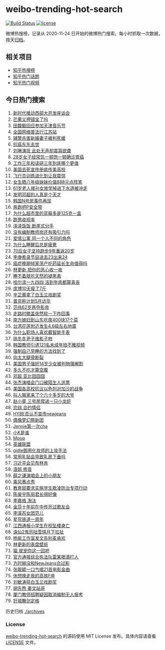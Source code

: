 # weibo-trending-hot-search

[![Build Status](https://github.com/justjavac/weibo-trending-hot-search/workflows/ci/badge.svg?branch=master)](https://github.com/justjavac/weibo-trending-hot-search/actions)
[![license](https://img.shields.io/github/license/justjavac/weibo-trending-hot-search)](https://github.com/justjavac/weibo-trending-hot-search/blob/master/LICENSE)

微博热搜榜，记录从 2020-11-24 日开始的微博热门搜索。每小时抓取一次数据，按天[归档](./archives)。

## 相关项目

- [知乎热搜榜](https://github.com/justjavac/zhihu-trending-top-search)
- [知乎热门话题](https://github.com/justjavac/zhihu-trending-hot-questions)
- [知乎热门视频](https://github.com/justjavac/zhihu-trending-hot-video)

## 今日热门搜索

<!-- BEGIN -->
<!-- 最后更新时间 Sat Apr 27 2024 06:14:15 GMT+0800 (China Standard Time) -->

1. [新时代推动西部大开发座谈会](https://s.weibo.com//weibo?q=%23%E6%96%B0%E6%97%B6%E4%BB%A3%E6%8E%A8%E5%8A%A8%E8%A5%BF%E9%83%A8%E5%A4%A7%E5%BC%80%E5%8F%91%E5%BA%A7%E8%B0%88%E4%BC%9A%23&Refer=new_time)
1. [芒果又押错宝了吗](https://s.weibo.com//weibo?q=%E8%8A%92%E6%9E%9C%E5%8F%88%E6%8A%BC%E9%94%99%E5%AE%9D%E4%BA%86%E5%90%97&t=31&band_rank=1&Refer=top)
1. [田馥甄回应参加天津音乐节](https://s.weibo.com//weibo?q=%23%E7%94%B0%E9%A6%A5%E7%94%84%E5%9B%9E%E5%BA%94%E5%8F%82%E5%8A%A0%E5%A4%A9%E6%B4%A5%E9%9F%B3%E4%B9%90%E8%8A%82%23&t=31&band_rank=7&Refer=top)
1. [全国网络普法行江苏站](https://s.weibo.com//weibo?q=%23%E5%85%A8%E5%9B%BD%E7%BD%91%E7%BB%9C%E6%99%AE%E6%B3%95%E8%A1%8C%E6%B1%9F%E8%8B%8F%E7%AB%99%23&t=31&band_rank=3&Refer=top)
1. [辅警杀害新婚妻子被判死缓](https://s.weibo.com//weibo?q=%23%E8%BE%85%E8%AD%A6%E6%9D%80%E5%AE%B3%E6%96%B0%E5%A9%9A%E5%A6%BB%E5%AD%90%E8%A2%AB%E5%88%A4%E6%AD%BB%E7%BC%93%23&t=31&band_rank=21&Refer=top)
1. [抗癌东东去世](https://s.weibo.com//weibo?q=%23%E6%8A%97%E7%99%8C%E4%B8%9C%E4%B8%9C%E5%8E%BB%E4%B8%96%23&t=31&band_rank=4&Refer=top)
1. [刘琳演技 此处无声却震耳欲聋](https://s.weibo.com//weibo?q=%E5%88%98%E7%90%B3%E6%BC%94%E6%8A%80%20%E6%AD%A4%E5%A4%84%E6%97%A0%E5%A3%B0%E5%8D%B4%E9%9C%87%E8%80%B3%E6%AC%B2%E8%81%8B&t=31&band_rank=20&Refer=top)
1. [28岁女子经常饥一顿饱一顿确诊胃癌](https://s.weibo.com//weibo?q=%2328%E5%B2%81%E5%A5%B3%E5%AD%90%E7%BB%8F%E5%B8%B8%E9%A5%A5%E4%B8%80%E9%A1%BF%E9%A5%B1%E4%B8%80%E9%A1%BF%E7%A1%AE%E8%AF%8A%E8%83%83%E7%99%8C%23&t=31&band_rank=6&Refer=top)
1. [工作三年和读研三年到底哪个更值](https://s.weibo.com//weibo?q=%23%E5%B7%A5%E4%BD%9C%E4%B8%89%E5%B9%B4%E5%92%8C%E8%AF%BB%E7%A0%94%E4%B8%89%E5%B9%B4%E5%88%B0%E5%BA%95%E5%93%AA%E4%B8%AA%E6%9B%B4%E5%80%BC%23&t=31&band_rank=29&Refer=top)
1. [美国去死宣传册疯传美高校](https://s.weibo.com//weibo?q=%23%E7%BE%8E%E5%9B%BD%E5%8E%BB%E6%AD%BB%E5%AE%A3%E4%BC%A0%E5%86%8C%E7%96%AF%E4%BC%A0%E7%BE%8E%E9%AB%98%E6%A0%A1%23&t=31&band_rank=15&Refer=top)
1. [飞行员训练进化到让我震惊](https://s.weibo.com//weibo?q=%23%E9%A3%9E%E8%A1%8C%E5%91%98%E8%AE%AD%E7%BB%83%E8%BF%9B%E5%8C%96%E5%88%B0%E8%AE%A9%E6%88%91%E9%9C%87%E6%83%8A%23&t=31&band_rank=10&Refer=top)
1. [女生晒八年级妹妹价值888元点阵笔](https://s.weibo.com//weibo?q=%23%E5%A5%B3%E7%94%9F%E6%99%92%E5%85%AB%E5%B9%B4%E7%BA%A7%E5%A6%B9%E5%A6%B9%E4%BB%B7%E5%80%BC888%E5%85%83%E7%82%B9%E9%98%B5%E7%AC%94%23&t=31&band_rank=19&Refer=top)
1. [61岁老人接孙女放学掉进下水道被冲走](https://s.weibo.com//weibo?q=%2361%E5%B2%81%E8%80%81%E4%BA%BA%E6%8E%A5%E5%AD%99%E5%A5%B3%E6%94%BE%E5%AD%A6%E6%8E%89%E8%BF%9B%E4%B8%8B%E6%B0%B4%E9%81%93%E8%A2%AB%E5%86%B2%E8%B5%B0%23&t=31&band_rank=8&Refer=top)
1. [发明邓超的人真是个天才](https://s.weibo.com//weibo?q=%23%E5%8F%91%E6%98%8E%E9%82%93%E8%B6%85%E7%9A%84%E4%BA%BA%E7%9C%9F%E6%98%AF%E4%B8%AA%E5%A4%A9%E6%89%8D%23&t=31&band_rank=26&Refer=top)
1. [韩国N号房事件再现](https://s.weibo.com//weibo?q=%23%E9%9F%A9%E5%9B%BDN%E5%8F%B7%E6%88%BF%E4%BA%8B%E4%BB%B6%E5%86%8D%E7%8E%B0%23&t=31&band_rank=12&Refer=top)
1. [奔跑吧P安全带](https://s.weibo.com//weibo?q=%E5%A5%94%E8%B7%91%E5%90%A7P%E5%AE%89%E5%85%A8%E5%B8%A6&t=31&band_rank=5&Refer=top)
1. [为什么超市里的蓝莓多是125克一盒](https://s.weibo.com//weibo?q=%23%E4%B8%BA%E4%BB%80%E4%B9%88%E8%B6%85%E5%B8%82%E9%87%8C%E7%9A%84%E8%93%9D%E8%8E%93%E5%A4%9A%E6%98%AF125%E5%85%8B%E4%B8%80%E7%9B%92%23&t=31&band_rank=19&Refer=top)
1. [跑男收视率](https://s.weibo.com//weibo?q=%E8%B7%91%E7%94%B7%E6%94%B6%E8%A7%86%E7%8E%87&t=31&band_rank=2&Refer=top)
1. [泽泽饭饭 断崖式分手](https://s.weibo.com//weibo?q=%E6%B3%BD%E6%B3%BD%E9%A5%AD%E9%A5%AD%20%E6%96%AD%E5%B4%96%E5%BC%8F%E5%88%86%E6%89%8B&t=31&band_rank=22&Refer=top)
1. [没有编制教师岗还有吸引力吗](https://s.weibo.com//weibo?q=%23%E6%B2%A1%E6%9C%89%E7%BC%96%E5%88%B6%E6%95%99%E5%B8%88%E5%B2%97%E8%BF%98%E6%9C%89%E5%90%B8%E5%BC%95%E5%8A%9B%E5%90%97%23&t=31&band_rank=19&Refer=top)
1. [爱情公寓 同一个人不同的角色](https://s.weibo.com//weibo?q=%E7%88%B1%E6%83%85%E5%85%AC%E5%AF%93%20%E5%90%8C%E4%B8%80%E4%B8%AA%E4%BA%BA%E4%B8%8D%E5%90%8C%E7%9A%84%E8%A7%92%E8%89%B2&t=31&band_rank=7&Refer=top)
1. [为什么睡醒后总是疲惫](https://s.weibo.com//weibo?q=%23%E4%B8%BA%E4%BB%80%E4%B9%88%E7%9D%A1%E9%86%92%E5%90%8E%E6%80%BB%E6%98%AF%E7%96%B2%E6%83%AB%23&t=31&band_rank=21&Refer=top)
1. [70后女子坚持跑步9年重返20岁](https://s.weibo.com//weibo?q=%2370%E5%90%8E%E5%A5%B3%E5%AD%90%E5%9D%9A%E6%8C%81%E8%B7%91%E6%AD%A59%E5%B9%B4%E9%87%8D%E8%BF%9420%E5%B2%81%23&t=31&band_rank=39&Refer=top)
1. [李庚希录节目进去23出来24](https://s.weibo.com//weibo?q=%E6%9D%8E%E5%BA%9A%E5%B8%8C%E5%BD%95%E8%8A%82%E7%9B%AE%E8%BF%9B%E5%8E%BB23%E5%87%BA%E6%9D%A524&t=31&band_rank=24&Refer=top)
1. [癌症晚期倾家荡产吃药延长生命值得吗](https://s.weibo.com//weibo?q=%23%E7%99%8C%E7%97%87%E6%99%9A%E6%9C%9F%E5%80%BE%E5%AE%B6%E8%8D%A1%E4%BA%A7%E5%90%83%E8%8D%AF%E5%BB%B6%E9%95%BF%E7%94%9F%E5%91%BD%E5%80%BC%E5%BE%97%E5%90%97%23&t=31&band_rank=27&Refer=top)
1. [林更新 把你的恶心收一收](https://s.weibo.com//weibo?q=%E6%9E%97%E6%9B%B4%E6%96%B0%20%E6%8A%8A%E4%BD%A0%E7%9A%84%E6%81%B6%E5%BF%83%E6%94%B6%E4%B8%80%E6%94%B6&t=31&band_rank=14&Refer=top)
1. [睡不着就吃天然的褪黑素](https://s.weibo.com//weibo?q=%23%E7%9D%A1%E4%B8%8D%E7%9D%80%E5%B0%B1%E5%90%83%E5%A4%A9%E7%84%B6%E7%9A%84%E8%A4%AA%E9%BB%91%E7%B4%A0%23&t=31&band_rank=34&Refer=top)
1. [哈尔滨一九四四 活到年底都算喜丧](https://s.weibo.com//weibo?q=%E5%93%88%E5%B0%94%E6%BB%A8%E4%B8%80%E4%B9%9D%E5%9B%9B%E5%9B%9B%20%E6%B4%BB%E5%88%B0%E5%B9%B4%E5%BA%95%E9%83%BD%E7%AE%97%E5%96%9C%E4%B8%A7&t=31&band_rank=13&Refer=top)
1. [庞博10天瘦了7斤](https://s.weibo.com//weibo?q=%23%E5%BA%9E%E5%8D%9A10%E5%A4%A9%E7%98%A6%E4%BA%867%E6%96%A4%23&t=31&band_rank=22&Refer=top)
1. [辛芷蕾拿了白玉兰戏剧奖](https://s.weibo.com//weibo?q=%23%E8%BE%9B%E8%8A%B7%E8%95%BE%E6%8B%BF%E4%BA%86%E7%99%BD%E7%8E%89%E5%85%B0%E6%88%8F%E5%89%A7%E5%A5%96%23&t=31&band_rank=16&Refer=top)
1. [普京称计划5月访华](https://s.weibo.com//weibo?q=%23%E6%99%AE%E4%BA%AC%E7%A7%B0%E8%AE%A1%E5%88%925%E6%9C%88%E8%AE%BF%E5%8D%8E%23&t=31&band_rank=30&Refer=top)
1. [范伟62岁再夺影帝](https://s.weibo.com//weibo?q=%23%E8%8C%83%E4%BC%9F62%E5%B2%81%E5%86%8D%E5%A4%BA%E5%BD%B1%E5%B8%9D%23&t=31&band_rank=29&Refer=top)
1. [走路时膝盖突然软一下咋回事](https://s.weibo.com//weibo?q=%23%E8%B5%B0%E8%B7%AF%E6%97%B6%E8%86%9D%E7%9B%96%E7%AA%81%E7%84%B6%E8%BD%AF%E4%B8%80%E4%B8%8B%E5%92%8B%E5%9B%9E%E4%BA%8B%23&t=31&band_rank=25&Refer=top)
1. [南方媳妇到山东吃席400块17个菜](https://s.weibo.com//weibo?q=%23%E5%8D%97%E6%96%B9%E5%AA%B3%E5%A6%87%E5%88%B0%E5%B1%B1%E4%B8%9C%E5%90%83%E5%B8%AD400%E5%9D%9717%E4%B8%AA%E8%8F%9C%23&t=31&band_rank=50&Refer=top)
1. [台湾花莲附近发生4.6级左右地震](https://s.weibo.com//weibo?q=%23%E5%8F%B0%E6%B9%BE%E8%8A%B1%E8%8E%B2%E9%99%84%E8%BF%91%E5%8F%91%E7%94%9F4.6%E7%BA%A7%E5%B7%A6%E5%8F%B3%E5%9C%B0%E9%9C%87%23&t=31&band_rank=1&Refer=top)
1. [为什么职场人喜欢戴智能手表](https://s.weibo.com//weibo?q=%23%E4%B8%BA%E4%BB%80%E4%B9%88%E8%81%8C%E5%9C%BA%E4%BA%BA%E5%96%9C%E6%AC%A2%E6%88%B4%E6%99%BA%E8%83%BD%E6%89%8B%E8%A1%A8%23&t=31&band_rank=35&Refer=top)
1. [徐冬冬尹子维影子吻](https://s.weibo.com//weibo?q=%23%E5%BE%90%E5%86%AC%E5%86%AC%E5%B0%B9%E5%AD%90%E7%BB%B4%E5%BD%B1%E5%AD%90%E5%90%BB%23&t=31&band_rank=46&Refer=top)
1. [韩国教师引诱121名未成年拍不雅视频](https://s.weibo.com//weibo?q=%23%E9%9F%A9%E5%9B%BD%E6%95%99%E5%B8%88%E5%BC%95%E8%AF%B1121%E5%90%8D%E6%9C%AA%E6%88%90%E5%B9%B4%E6%8B%8D%E4%B8%8D%E9%9B%85%E8%A7%86%E9%A2%91%23&t=31&band_rank=11&Refer=top)
1. [强制自己早睡的方法找到了](https://s.weibo.com//weibo?q=%23%E5%BC%BA%E5%88%B6%E8%87%AA%E5%B7%B1%E6%97%A9%E7%9D%A1%E7%9A%84%E6%96%B9%E6%B3%95%E6%89%BE%E5%88%B0%E4%BA%86%23&t=31&band_rank=21&Refer=top)
1. [向太大腿骨断裂](https://s.weibo.com//weibo?q=%23%E5%90%91%E5%A4%AA%E5%A4%A7%E8%85%BF%E9%AA%A8%E6%96%AD%E8%A3%82%23&t=31&band_rank=32&Refer=top)
1. [美国男子强奸14岁少女被判物理阉割](https://s.weibo.com//weibo?q=%23%E7%BE%8E%E5%9B%BD%E7%94%B7%E5%AD%90%E5%BC%BA%E5%A5%B814%E5%B2%81%E5%B0%91%E5%A5%B3%E8%A2%AB%E5%88%A4%E7%89%A9%E7%90%86%E9%98%89%E5%89%B2%23&t=31&band_rank=39&Refer=top)
1. [多久不吃才算空腹](https://s.weibo.com//weibo?q=%23%E5%A4%9A%E4%B9%85%E4%B8%8D%E5%90%83%E6%89%8D%E7%AE%97%E7%A9%BA%E8%85%B9%23&t=31&band_rank=41&Refer=top)
1. [邓超 亚比囧囧囧](https://s.weibo.com//weibo?q=%E9%82%93%E8%B6%85%20%E4%BA%9A%E6%AF%94%E5%9B%A7%E5%9B%A7%E5%9B%A7&t=31&band_rank=43&Refer=top)
1. [张杰演唱会门口被陌生人送票](https://s.weibo.com//weibo?q=%23%E5%BC%A0%E6%9D%B0%E6%BC%94%E5%94%B1%E4%BC%9A%E9%97%A8%E5%8F%A3%E8%A2%AB%E9%99%8C%E7%94%9F%E4%BA%BA%E9%80%81%E7%A5%A8%23&t=31&band_rank=33&Refer=top)
1. [美国各高校抗议以色列对加沙的战争](https://s.weibo.com//weibo?q=%23%E7%BE%8E%E5%9B%BD%E5%90%84%E9%AB%98%E6%A0%A1%E6%8A%97%E8%AE%AE%E4%BB%A5%E8%89%B2%E5%88%97%E5%AF%B9%E5%8A%A0%E6%B2%99%E7%9A%84%E6%88%98%E4%BA%89%23&t=31&band_rank=40&Refer=top)
1. [叫人搬家来了个六十多岁的大爷](https://s.weibo.com//weibo?q=%E5%8F%AB%E4%BA%BA%E6%90%AC%E5%AE%B6%E6%9D%A5%E4%BA%86%E4%B8%AA%E5%85%AD%E5%8D%81%E5%A4%9A%E5%B2%81%E7%9A%84%E5%A4%A7%E7%88%B7&t=31&band_rank=45&Refer=top)
1. [赵小童 三号房爬进一只小龙虾](https://s.weibo.com//weibo?q=%E8%B5%B5%E5%B0%8F%E7%AB%A5%20%E4%B8%89%E5%8F%B7%E6%88%BF%E7%88%AC%E8%BF%9B%E4%B8%80%E5%8F%AA%E5%B0%8F%E9%BE%99%E8%99%BE&t=31&band_rank=9&Refer=top)
1. [恋综 合约情侣](https://s.weibo.com//weibo?q=%E6%81%8B%E7%BB%BC%20%E5%90%88%E7%BA%A6%E6%83%85%E4%BE%A3&t=31&band_rank=44&Refer=top)
1. [HYBE否认不宣传newjeans](https://s.weibo.com//weibo?q=%23HYBE%E5%90%A6%E8%AE%A4%E4%B8%8D%E5%AE%A3%E4%BC%A0newjeans%23&t=31&band_rank=17&Refer=top)
1. [偶像梦幻祭新团](https://s.weibo.com//weibo?q=%E5%81%B6%E5%83%8F%E6%A2%A6%E5%B9%BB%E7%A5%AD%E6%96%B0%E5%9B%A2&t=31&band_rank=46&Refer=top)
1. [Jennie第一次cha](https://s.weibo.com//weibo?q=%23Jennie%E7%AC%AC%E4%B8%80%E6%AC%A1cha%23&t=31&band_rank=18&Refer=top)
1. [小K是谁](https://s.weibo.com//weibo?q=%E5%B0%8FK%E6%98%AF%E8%B0%81&t=31&band_rank=26&Refer=top)
1. [Mpop](https://s.weibo.com//weibo?q=Mpop&t=31&band_rank=26&Refer=top)
1. [英雄联盟](https://s.weibo.com//weibo?q=%23%E8%8B%B1%E9%9B%84%E8%81%94%E7%9B%9F%23&t=31&band_rank=37&Refer=top)
1. [gidle御用化妆师的上妆手法](https://s.weibo.com//weibo?q=gidle%E5%BE%A1%E7%94%A8%E5%8C%96%E5%A6%86%E5%B8%88%E7%9A%84%E4%B8%8A%E5%A6%86%E6%89%8B%E6%B3%95&t=31&band_rank=20&Refer=top)
1. [常用乳贴会导致乳房下垂吗](https://s.weibo.com//weibo?q=%23%E5%B8%B8%E7%94%A8%E4%B9%B3%E8%B4%B4%E4%BC%9A%E5%AF%BC%E8%87%B4%E4%B9%B3%E6%88%BF%E4%B8%8B%E5%9E%82%E5%90%97%23&t=31&band_rank=23&Refer=top)
1. [习近平会见布林肯](https://s.weibo.com//weibo?q=%23%E4%B9%A0%E8%BF%91%E5%B9%B3%E4%BC%9A%E8%A7%81%E5%B8%83%E6%9E%97%E8%82%AF%23&Refer=new_time)
1. [浪姐 修音](https://s.weibo.com//weibo?q=%E6%B5%AA%E5%A7%90%20%E4%BF%AE%E9%9F%B3&t=31&band_rank=36&Refer=top)
1. [薛之谦演唱会上的小朋友](https://s.weibo.com//weibo?q=%23%E8%96%9B%E4%B9%8B%E8%B0%A6%E6%BC%94%E5%94%B1%E4%BC%9A%E4%B8%8A%E7%9A%84%E5%B0%8F%E6%9C%8B%E5%8F%8B%23&t=31&band_rank=39&Refer=top)
1. [乘风赛点秀](https://s.weibo.com//weibo?q=%E4%B9%98%E9%A3%8E%E8%B5%9B%E7%82%B9%E7%A7%80&t=31&band_rank=49&Refer=top)
1. [教育部要求实施学生欺凌防治专项行动](https://s.weibo.com//weibo?q=%23%E6%95%99%E8%82%B2%E9%83%A8%E8%A6%81%E6%B1%82%E5%AE%9E%E6%96%BD%E5%AD%A6%E7%94%9F%E6%AC%BA%E5%87%8C%E9%98%B2%E6%B2%BB%E4%B8%93%E9%A1%B9%E8%A1%8C%E5%8A%A8%23&t=31&band_rank=30&Refer=top)
1. [陈昊宇陈丽君长得好像](https://s.weibo.com//weibo?q=%E9%99%88%E6%98%8A%E5%AE%87%E9%99%88%E4%B8%BD%E5%90%9B%E9%95%BF%E5%BE%97%E5%A5%BD%E5%83%8F&t=31&band_rank=26&Refer=top)
1. [李嘉格 淘汰](https://s.weibo.com//weibo?q=%E6%9D%8E%E5%98%89%E6%A0%BC%20%E6%B7%98%E6%B1%B0&t=31&band_rank=41&Refer=top)
1. [金莎十年前在中传开过歌友会](https://s.weibo.com//weibo?q=%23%E9%87%91%E8%8E%8E%E5%8D%81%E5%B9%B4%E5%89%8D%E5%9C%A8%E4%B8%AD%E4%BC%A0%E5%BC%80%E8%BF%87%E6%AD%8C%E5%8F%8B%E4%BC%9A%23&t=31&band_rank=31&Refer=top)
1. [李溪芮女团范儿](https://s.weibo.com//weibo?q=%23%E6%9D%8E%E6%BA%AA%E8%8A%AE%E5%A5%B3%E5%9B%A2%E8%8C%83%E5%84%BF%23&t=31&band_rank=28&Refer=top)
1. [星穹铁道一周年](https://s.weibo.com//weibo?q=%23%E6%98%9F%E7%A9%B9%E9%93%81%E9%81%93%E4%B8%80%E5%91%A8%E5%B9%B4%23&t=31&band_rank=48&Refer=top)
1. [江西通报小学生在校坠楼身亡](https://s.weibo.com//weibo?q=%23%E6%B1%9F%E8%A5%BF%E9%80%9A%E6%8A%A5%E5%B0%8F%E5%AD%A6%E7%94%9F%E5%9C%A8%E6%A0%A1%E5%9D%A0%E6%A5%BC%E8%BA%AB%E4%BA%A1%23&t=31&band_rank=48&Refer=top)
1. [诛仙2鬼厉陆雪琪月下拉扯](https://s.weibo.com//weibo?q=%23%E8%AF%9B%E4%BB%992%E9%AC%BC%E5%8E%89%E9%99%86%E9%9B%AA%E7%90%AA%E6%9C%88%E4%B8%8B%E6%8B%89%E6%89%AF%23&t=31&band_rank=38&Refer=top)
1. [杨紫工作室发文告别麦承欢](https://s.weibo.com//weibo?q=%23%E6%9D%A8%E7%B4%AB%E5%B7%A5%E4%BD%9C%E5%AE%A4%E5%8F%91%E6%96%87%E5%91%8A%E5%88%AB%E9%BA%A6%E6%89%BF%E6%AC%A2%23&t=31&band_rank=31&Refer=top)
1. [林更新的表盘壁纸](https://s.weibo.com//weibo?q=%23%E6%9E%97%E6%9B%B4%E6%96%B0%E7%9A%84%E8%A1%A8%E7%9B%98%E5%A3%81%E7%BA%B8%23&t=31&band_rank=36&Refer=top)
1. [猫 就宠你这一回吧](https://s.weibo.com//weibo?q=%E7%8C%AB%20%E5%B0%B1%E5%AE%A0%E4%BD%A0%E8%BF%99%E4%B8%80%E5%9B%9E%E5%90%A7&t=31&band_rank=34&Refer=top)
1. [官方通报综合执法队雷某喝酒打人](https://s.weibo.com//weibo?q=%23%E5%AE%98%E6%96%B9%E9%80%9A%E6%8A%A5%E7%BB%BC%E5%90%88%E6%89%A7%E6%B3%95%E9%98%9F%E9%9B%B7%E6%9F%90%E5%96%9D%E9%85%92%E6%89%93%E4%BA%BA%23&t=31&band_rank=49&Refer=top)
1. [方时赫没和NewJeans合过影](https://s.weibo.com//weibo?q=%23%E6%96%B9%E6%97%B6%E8%B5%AB%E6%B2%A1%E5%92%8CNewJeans%E5%90%88%E8%BF%87%E5%BD%B1%23&t=31&band_rank=41&Refer=top)
1. [张靓颖一口气唱21首电影金曲](https://s.weibo.com//weibo?q=%23%E5%BC%A0%E9%9D%93%E9%A2%96%E4%B8%80%E5%8F%A3%E6%B0%94%E5%94%B121%E9%A6%96%E7%94%B5%E5%BD%B1%E9%87%91%E6%9B%B2%23&t=31&band_rank=37&Refer=top)
1. [休想换走我的高铁F座](https://s.weibo.com//weibo?q=%23%E4%BC%91%E6%83%B3%E6%8D%A2%E8%B5%B0%E6%88%91%E7%9A%84%E9%AB%98%E9%93%81F%E5%BA%A7%23&t=31&band_rank=40&Refer=top)
1. [刘敏涛获白玉兰戏剧奖](https://s.weibo.com//weibo?q=%23%E5%88%98%E6%95%8F%E6%B6%9B%E8%8E%B7%E7%99%BD%E7%8E%89%E5%85%B0%E6%88%8F%E5%89%A7%E5%A5%96%23&t=31&band_rank=42&Refer=top)
1. [胡先煦 姜文站哥](https://s.weibo.com//weibo?q=%E8%83%A1%E5%85%88%E7%85%A6%20%E5%A7%9C%E6%96%87%E7%AB%99%E5%93%A5&t=31&band_rank=45&Refer=top)
1. [厦门教师招聘疑因取消编制无人报考](https://s.weibo.com//weibo?q=%23%E5%8E%A6%E9%97%A8%E6%95%99%E5%B8%88%E6%8B%9B%E8%81%98%E7%96%91%E5%9B%A0%E5%8F%96%E6%B6%88%E7%BC%96%E5%88%B6%E6%97%A0%E4%BA%BA%E6%8A%A5%E8%80%83%23&t=31&band_rank=47&Refer=top)
1. [钎城舞剑定格](https://s.weibo.com//weibo?q=%E9%92%8E%E5%9F%8E%E8%88%9E%E5%89%91%E5%AE%9A%E6%A0%BC&t=31&band_rank=50&Refer=top)

<!-- END -->

历史归档 [./archives](./archives)

### License

[weibo-trending-hot-search](https://github.com/justjavac/weibo-trending-hot-search) 的源码使用 MIT License
发布。具体内容请查看 [LICENSE](./LICENSE) 文件。
